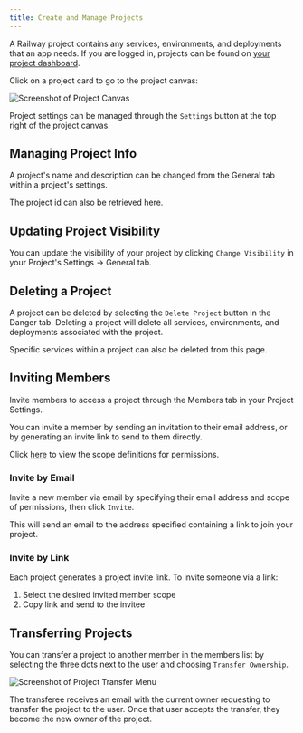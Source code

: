 ```yaml
---
title: Create and Manage Projects
---
```


A Railway project contains any services, environments, and deployments that an app needs. If you are logged in, projects can be found on [your project dashboard](https://railway.app/dashboard).

Click on a project card to go to the project canvas:

<Image src="https://res.cloudinary.com/railway/image/upload/v1644620884/docs/ProjectPage_new_pa52tp.png"
alt="Screenshot of Project Canvas"
layout="responsive"
width={1377} height={823} quality={100} />

Project settings can be managed through the `Settings` button at the top right of the project canvas.

## Managing Project Info

A project's name and description can be changed from the General tab within a project's settings.

The project id can also be retrieved here.

## Updating Project Visibility

You can update the visibility of your project by clicking `Change Visibility` in your Project's Settings -> General tab.


## Deleting a Project

A project can be deleted by selecting the `Delete Project` button in the Danger tab. Deleting a project will delete all services, environments, and deployments associated with the project.

Specific services within a project can also be deleted from this page.

## Inviting Members

Invite members to access a project through the Members tab in your Project Settings.

You can invite a member by sending an invitation to their email address, or by generating an invite link to send to them directly.

Click [here](/reference/project-members#scope-of-permissions) to view the scope definitions for permissions.


### Invite by Email

Invite a new member via email by specifying their email address and scope of permissions, then click `Invite`.

This will send an email to the address specified containing a link to join your project.


### Invite by Link

Each project generates a project invite link. To invite someone via a link:

1. Select the desired invited member scope
2. Copy link and send to the invitee


## Transferring Projects

You can transfer a project to another member in the members list by selecting the three dots next to the user and choosing `Transfer Ownership`.

<Image src="https://res.cloudinary.com/railway/image/upload/v1631917785/docs/project-transfer_iz4myn.png"
alt="Screenshot of Project Transfer Menu"
layout="intrinsic"
width={411} height={253} quality={80} />

The transferee receives an email with the current owner requesting to transfer the project to the user. Once that user accepts the transfer, they become the new owner of the project.
